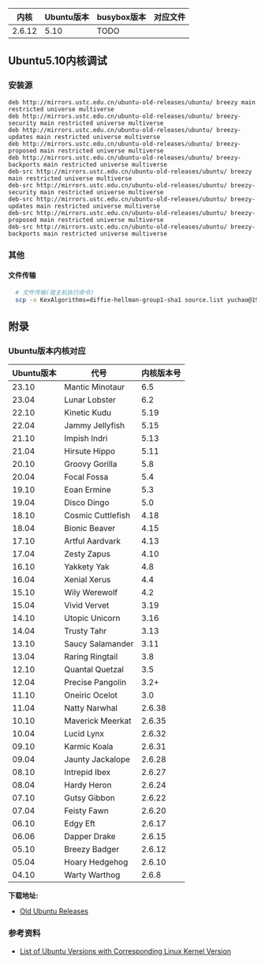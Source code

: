 


| 内核     | Ubuntu版本 | busybox版本 | 对应文件 |
| ---    | ---      | ---       | ---  |
| 2.6.12 | 5.10     | TODO      |


## Ubuntu5.10内核调试

### 安装源

```
deb http://mirrors.ustc.edu.cn/ubuntu-old-releases/ubuntu/ breezy main restricted universe multiverse
deb http://mirrors.ustc.edu.cn/ubuntu-old-releases/ubuntu/ breezy-security main restricted universe multiverse
deb http://mirrors.ustc.edu.cn/ubuntu-old-releases/ubuntu/ breezy-updates main restricted universe multiverse
deb http://mirrors.ustc.edu.cn/ubuntu-old-releases/ubuntu/ breezy-proposed main restricted universe multiverse
deb http://mirrors.ustc.edu.cn/ubuntu-old-releases/ubuntu/ breezy-backports main restricted universe multiverse
deb-src http://mirrors.ustc.edu.cn/ubuntu-old-releases/ubuntu/ breezy main restricted universe multiverse
deb-src http://mirrors.ustc.edu.cn/ubuntu-old-releases/ubuntu/ breezy-security main restricted universe multiverse
deb-src http://mirrors.ustc.edu.cn/ubuntu-old-releases/ubuntu/ breezy-updates main restricted universe multiverse
deb-src http://mirrors.ustc.edu.cn/ubuntu-old-releases/ubuntu/ breezy-proposed main restricted universe multiverse
deb-src http://mirrors.ustc.edu.cn/ubuntu-old-releases/ubuntu/ breezy-backports main restricted universe multiverse
```

### 其他

#### 文件传输

```bash
  # 文件传输(宿主机执行命令)
  scp -o KexAlgorithms=diffie-hellman-group1-sha1 source.list yuchao@192.168.179.129:~/
```






## 附录

### Ubuntu版本内核对应

| Ubuntu版本 | 代号            | 内核版本号 |
| ---------- | --------------- | ---------- |
| 23.10      | Mantic Minotaur | 6.5        |
| 23.04      | Lunar Lobster   | 6.2        |
| 22.10      | Kinetic Kudu    | 5.19       |
| 22.04      | Jammy Jellyfish	 | 5.15	    |
| 21.10      | Impish Indri	 | 5.13     |
| 21.04      | Hirsute Hippo	 | 5.11     |
| 20.10      | Groovy Gorilla	 | 5.8      |
| 20.04      | Focal Fossa	 | 5.4      |
| 19.10      | Eoan Ermine	 | 5.3      |
| 19.04      | Disco Dingo	 | 5.0      |
| 18.10      | Cosmic Cuttlefish | 4.18     |
| 18.04      | Bionic Beaver	 | 4.15     |
| 17.10      | Artful Aardvark	 | 4.13     |
| 17.04      | Zesty Zapus	 | 4.10     |
| 16.10      | Yakkety Yak	 | 4.8      |
| 16.04      | Xenial Xerus	 | 4.4      |
| 15.10      | Wily Werewolf	 | 4.2      |
| 15.04      | Vivid Vervet	 | 3.19     |
| 14.10      | Utopic Unicorn	 | 3.16     |
| 14.04      | Trusty Tahr	 | 3.13     |
| 13.10      | Saucy Salamander	 | 3.11     |
| 13.04      | Raring Ringtail	 | 3.8      |
| 12.10      | Quantal Quetzal	 | 3.5      |
| 12.04      | Precise Pangolin	 | 3.2+     |
| 11.10      | Oneiric Ocelot	 | 3.0      |
| 11.04      | Natty Narwhal	 | 2.6.38   |
| 10.10      | Maverick Meerkat	 | 2.6.35   |
| 10.04      | Lucid Lynx	 | 2.6.32   |
| 09.10      | Karmic Koala	 | 2.6.31   |
| 09.04      | Jaunty Jackalope	 | 2.6.28   |
| 08.10      | Intrepid Ibex	 | 2.6.27   |
| 08.04      | Hardy Heron	 | 2.6.24   |
| 07.10      | Gutsy Gibbon	 | 2.6.22   |
| 07.04      | Feisty Fawn	 | 2.6.20   |
| 06.10      | Edgy Eft		 | 2.6.17   |
| 06.06      | Dapper Drake	 | 2.6.15   |
| 05.10      | Breezy Badger	 | 2.6.12   |
| 05.04      | Hoary Hedgehog	 | 2.6.10   |
| 04.10      | Warty Warthog	 | 2.6.8    |

**下载地址:**

* [Old Ubuntu Releases](https://old-releases.ubuntu.com/releases/)



### 参考资料

* [List of Ubuntu Versions with Corresponding Linux Kernel Version](https://askubuntu.com/questions/517136/list-of-ubuntu-versions-with-corresponding-linux-kernel-version)
